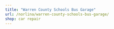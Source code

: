 ```yaml
---
title: "Warren County Schools Bus Garage"
url: /norlina/warren-county-schools-bus-garage/
shop: car repair
---
```

